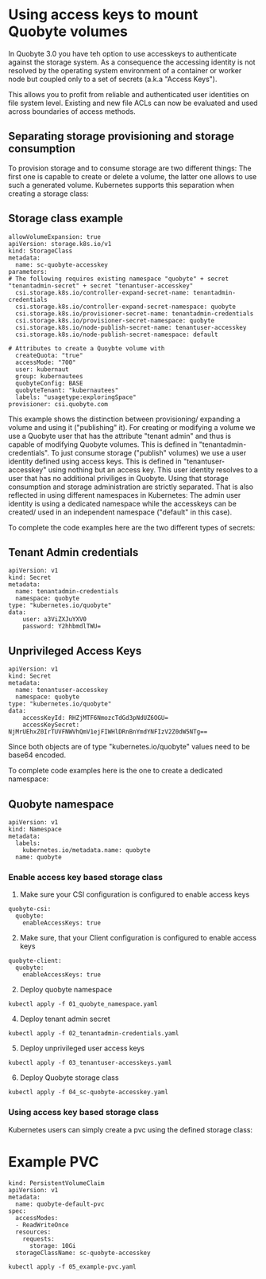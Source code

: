 # Using access keys to mount Quobyte volumes

In Quobyte 3.0 you have teh option to use accesskeys to authenticate against 
the storage system.
As a consequence the accessing identity is not resolved by the operating system 
environment of a container or worker node but coupled only to a set of secrets (a.k.a "Access Keys").

This allows you to profit from reliable and authenticated user identities on file system level. 
Existing and new file ACLs can now be evaluated and used across boundaries of access methods.


## Separating storage provisioning and storage consumption

To provision storage and to consume storage are two different things:
The first one is capable to create or delete a volume, the latter one 
allows to use such a generated volume. 
Kubernetes supports this separation when creating a storage class:

## Storage class example

```
allowVolumeExpansion: true
apiVersion: storage.k8s.io/v1
kind: StorageClass
metadata:
  name: sc-quobyte-accesskey
parameters:
# The following requires existing namespace "quobyte" + secret "tenantadmin-secret" + secret "tenantuser-accesskey"
  csi.storage.k8s.io/controller-expand-secret-name: tenantadmin-credentials
  csi.storage.k8s.io/controller-expand-secret-namespace: quobyte
  csi.storage.k8s.io/provisioner-secret-name: tenantadmin-credentials
  csi.storage.k8s.io/provisioner-secret-namespace: quobyte
  csi.storage.k8s.io/node-publish-secret-name: tenantuser-accesskey
  csi.storage.k8s.io/node-publish-secret-namespace: default 

# Attributes to create a Quoybte volume with
  createQuota: "true"
  accessMode: "700"
  user: kubernaut 
  group: kubernautees
  quobyteConfig: BASE
  quobyteTenant: "kubernautees"  
  labels: "usagetype:exploringSpace"
provisioner: csi.quobyte.com
```

This example shows the distinction between provisioning/ expanding a volume and using it ("publishing" it).
For creating or modifying a volume we use a Quobyte user that has the attribute "tenant admin" and thus 
is capable of modifying Quobyte volumes. This is defined in "tenantadmin-credentials". 
To just consume storage ("publish" volumes) we use a user identity defined using access keys. This is defined in "tenantuser-accesskey" using nothing but an access key. This user identity resolves to a user that has no additional priviliges in Quobyte. 
Using that storage consumption and storage administration are strictly separated. That is also reflected in using different namespaces in Kubernetes: 
The admin user identity is using a dedicated namespace while the accesskeys can be created/ used in an independent namespace ("default" in this case).

To complete the code examples here are the two different types of secrets:

## Tenant Admin credentials

```
apiVersion: v1
kind: Secret
metadata:
  name: tenantadmin-credentials
  namespace: quobyte
type: "kubernetes.io/quobyte"
data:
    user: a3ViZXJuYXV0 
    password: Y2hhbmdlTWU= 
```

## Unprivileged Access Keys 

```
apiVersion: v1
kind: Secret
metadata:
  name: tenantuser-accesskey
  namespace: quobyte
type: "kubernetes.io/quobyte"
data:
    accessKeyId: RHZjMTF6NmozcTdGd3pNdUZ6OGU= 
    accessKeySecret: NjMrUEhxZ0IrTUVFNWVhQmV1ejFIWHlDRnBnYmdYNFIzV2Z0dW5NTg== 
```

Since both objects are of type "kubernetes.io/quobyte" values need to be base64 
encoded.

To complete code examples here is the one to create a dedicated namespace:

## Quobyte namespace

```
apiVersion: v1
kind: Namespace
metadata:
  labels:
    kubernetes.io/metadata.name: quobyte
  name: quobyte
```

### Enable access key based storage class

1. Make sure your CSI configuration is configured to enable access keys

```
quobyte-csi:
  quobyte: 
    enableAccessKeys: true
```
2. Make sure, that your Client configuration is configured to enable access keys
```
quobyte-client:
  quobyte: 
    enableAccessKeys: true
```

2. Deploy quobyte namespace
```
kubectl apply -f 01_quobyte_namespace.yaml
```
4. Deploy tenant admin secret
```
kubectl apply -f 02_tenantadmin-credentials.yaml
```
5. Deploy unprivileged user access keys
```
kubectl apply -f 03_tenantuser-accesskeys.yaml
```
6. Deploy Quobyte storage class
```
kubectl apply -f 04_sc-quobyte-accesskey.yaml
```

### Using access key based storage class

Kubernetes users can simply create a pvc using the defined storage class:

# Example PVC

```
kind: PersistentVolumeClaim
apiVersion: v1
metadata:
  name: quobyte-default-pvc
spec:
  accessModes:
  - ReadWriteOnce
  resources:
    requests:
      storage: 10Gi
  storageClassName: sc-quobyte-accesskey 
```

```
kubectl apply -f 05_example-pvc.yaml
```

